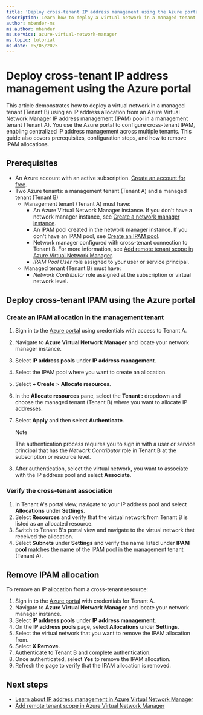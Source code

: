 ```yaml
---
title: 'Deploy cross-tenant IP address management using the Azure portal'
description: Learn how to deploy a virtual network in a managed tenant that uses an IP address allocation from an Azure Virtual Network Manager IPAM pool in a management tenant using the Azure portal.
author: mbender-ms
ms.author: mbender
ms.service: azure-virtual-network-manager
ms.topic: tutorial
ms.date: 05/05/2025
---
```


# Deploy cross-tenant IP address management using the Azure portal

This article demonstrates how to deploy a virtual network in a managed tenant (Tenant B) using an IP address allocation from an Azure Virtual Network Manager IP address management (IPAM) pool in a management tenant (Tenant A). You use the Azure portal to configure cross-tenant IPAM, enabling centralized IP address management across multiple tenants. This guide also covers prerequisites, configuration steps, and how to remove IPAM allocations.

## Prerequisites

- An Azure account with an active subscription. [Create an account for free](https://azure.microsoft.com/free/?WT.mc_id=A261C142F).
- Two Azure tenants: a management tenant (Tenant A) and a managed tenant (Tenant B)
    - Management tenant (Tenant A) must have:
        - An Azure Virtual Network Manager instance. If you don't have a network manager instance, see [Create a network manager instance](create-virtual-network-manager-portal.md).
        - An IPAM pool created in the network manager instance. If you don't have an IPAM pool, see [Create an IPAM pool](how-to-manage-ip-addresses-network-manager.md#create-an-ip-address-pool).
        - Network manager configured with cross-tenant connection to Tenant B. For more information, see [Add remote tenant scope in Azure Virtual Network Manager](how-to-configure-cross-tenant-portal.md).
        - *IPAM Pool User* role assigned to your user or service principal.
    - Managed tenant (Tenant B) must have:
        - *Network Contributor* role assigned at the subscription or virtual network level.

## Deploy cross-tenant IPAM using the Azure portal

### Create an IPAM allocation in the management tenant

1. Sign in to the [Azure portal](https://portal.azure.com/) using credentials with access to Tenant A.
1. Navigate to **Azure Virtual Network Manager** and locate your network manager instance.
1. Select **IP address pools** under **IP address management**.
1. Select the IPAM pool where you want to create an allocation.
1. Select **+ Create** > **Allocate resources**.
1. In the **Allocate resources** pane, select the **Tenant :** dropdown and choose the managed tenant (Tenant B) where you want to allocate IP addresses.
1. Select **Apply** and then select **Authenticate**.

    > [!NOTE]
    > The authentication process requires you to sign in with a user or service principal that has the *Network Contributor* role in Tenant B at the subscription or resource level.

1. After authentication, select the virtual network, you want to associate with the IP address pool and select **Associate**.

### Verify the cross-tenant association

1. In Tenant A's portal view, navigate to your IP address pool and select **Allocations** under **Settings**.
1. Select **Resources** and verify that the virtual network from Tenant B is listed as an allocated resource.
1. Switch to Tenant B's portal view and navigate to the virtual network that received the allocation.
1. Select **Subnets** under **Settings** and verify the name listed under **IPAM pool** matches the name of the IPAM pool in the management tenant (Tenant A).

## Remove IPAM allocation

To remove an IP allocation from a cross-tenant resource:

1. Sign in to the [Azure portal](https://portal.azure.com/) with credentials for Tenant A.
1. Navigate to **Azure Virtual Network Manager** and locate your network manager instance.
1. Select **IP address pools** under **IP address management**.
1. On the **IP address pools** page, select **Allocations** under **Settings**.
1. Select the virtual network that you want to remove the IPAM allocation from.
1. Select **X Remove**.
1. Authenticate to Tenant B and complete authentication.
1. Once authenticated, select **Yes** to remove the IPAM allocation.
1. Refresh the page to verify that the IPAM allocation is removed.

## Next steps

- [Learn about IP address management in Azure Virtual Network Manager](./concept-ip-address-management.md)
- [Add remote tenant scope in Azure Virtual Network Manager](./how-to-configure-cross-tenant-portal.md)
